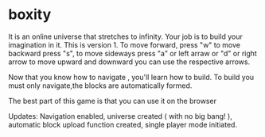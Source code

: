 # boxity
It is an online universe that stretches to infinity. Your job is to build your imagination in it. This is version 1.
To move forward, press "w" to move backward press "s", to move sideways press "a" or left arraw or "d" or right arrow to move upward and downward
you can use the respective arrows.

Now that you know how to navigate , you'll learn how to build. To build you must only navigate,the blocks are automatically formed.

The best part of this game is that you can use it on the browser

Updates: Navigation enabled, universe created ( with no big bang! ), automatic block upload function created, single player mode initiated.
